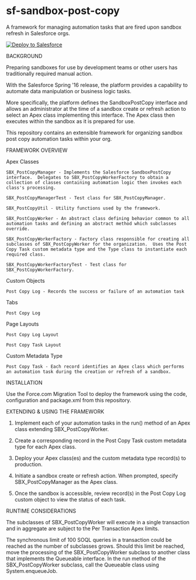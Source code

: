 # sf-sandbox-post-copy
A framework for managing automation tasks that are fired upon sandbox refresh in Salesforce orgs. 

<a href="https://githubsfdeploy.herokuapp.com?owner=financialforcedev&amp;repo=apex-mdapi">
  <img src="https://raw.githubusercontent.com/afawcett/githubsfdeploy/master/src/main/webapp/resources/img/deploy.png" alt="Deploy to Salesforce" />
</a>

BACKGROUND

Preparing sandboxes for use by development teams or other users has traditionally required manual action.  

With the Salesforce Spring '16 release, the platform provides a capability to automate data manipulation or business logic tasks.  

More specifically, the platform defines the SandboxPostCopy interface and allows an administrator at the time of a sandbox create or refresh action to select an Apex class implementing this interface.  The Apex class then executes within the sandbox as it is prepared for use.

This repository contains an extensible framework for organizing sandbox post copy automation tasks within your org.

FRAMEWORK OVERVIEW

Apex Classes

	SBX_PostCopyManager - Implements the Salesforce SandboxPostCopy interface.  Delegates to SBX_PostCopyWorkerFactory to obtain a collection of classes containing automation logic then invokes each class's processing.

	SBX_PostCopyManagerTest - Test class for SBX_PostCopyManager.
	
	SBX_PostCopyUtil - Utility functions used by the framework.

	SBX_PostCopyWorker - An abstract class defining behavior common to all automation tasks and defining an abstract method which subclasses override.
	
	SBX_PostCopyWorkerFactory - Factory class responsible for creating all subclasses of SBX_PostCopyWorker for the organization.  Uses the Post Copy Task custom metadata type and the Type class to instantiate each required class.  

	SBX_PostCopyWorkerFactoryTest - Test class for SBX_PostCopyWorkerFactory.


Custom Objects

	Post Copy Log - Records the success or failure of an automation task

Tabs

	Post Copy Log
	
Page Layouts

	Post Copy Log Layout
	
	Post Copy Task Layout
	
Custom Metadata Type

	Post Copy Task - Each record identifies an Apex class which performs an automation task during the creation or refresh of a sandbox. 

INSTALLATION

Use the Force.com Migration Tool to deploy the framework using the code, configuration and package.xml from this repository. 


EXTENDING & USING THE FRAMEWORK

1. Implement each of your automation tasks in the run() method of an Apex class extending SBX_PostCopyWorker.

2. Create a corresponding record in the Post Copy Task custom metadata type for each Apex class.

3. Deploy your Apex class(es) and the custom metadata type record(s) to production.

4. Initiate a sandbox create or refresh action.  When prompted, specify SBX_PostCopyManager as the Apex class.

5. Once the sandbox is accessible, review record(s) in the Post Copy Log custom object to view the status of each task.
 

RUNTIME CONSIDERATIONS
 
The subclasses of SBX_PostCopyWorker will execute in a single transaction and in aggregate are subject to the Per Transaction Apex limits.
 
The synchronous limit of 100 SOQL queries in a transaction could be reached as the number of subclasses grows.  Should this limit be reached, move the processing of the SBX_PostCopyWorker subclass to another class that implements the Queueable interface.  In the run method of the SBX_PostCopyWorker subclass, call the Queueable class using System.enqueueJob.  
